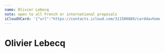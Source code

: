 ```yaml
---
name: Olivier Lebecq
note: open to all French or international proposals
iCloudVCard: '{"url":"https://contacts.icloud.com/311500889/carddavhome/card/OGU4MmVhNTctYTRlNy00MWEzLWFkZTYtNjIyZjZkMWFiZDUw.vcf","etag":"\"kmfhdone\"","data":"BEGIN:VCARD\r\nVERSION:3.0\r\nFN:\r\nN:Lebecq;Olivier;;;\r\nUID:8e82ea57-a4e7-41a3-ade6-622f6d1abd50\r\nPRODID:ez-vcard 0.9.13-fc\r\nREV:2025-04-03T22:12:28Z\r\nORG:;\r\nNOTE:open to all French or international proposals\r\nPHOTO;VALUE=uri:https://gateway.icloud.com/contacts/311500889/ck/card/6bae6\r\n 6b678d279efb05db024662c81e9\r\nEND:VCARD"}'
---
```

# Olivier Lebecq